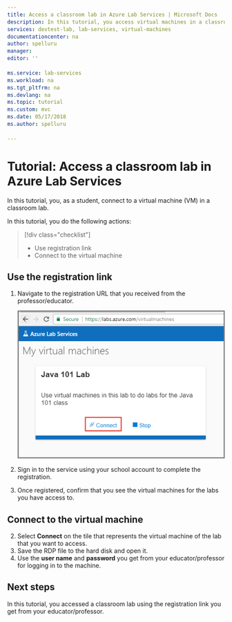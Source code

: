 ```yaml
---
title: Access a classroom lab in Azure Lab Services | Microsoft Docs
description: In this tutorial, you access virtual machines in a classroom lab that's set up by a professor. 
services: devtest-lab, lab-services, virtual-machines
documentationcenter: na
author: spelluru
manager: 
editor: ''

ms.service: lab-services
ms.workload: na
ms.tgt_pltfrm: na
ms.devlang: na
ms.topic: tutorial
ms.custom: mvc
ms.date: 05/17/2018
ms.author: spelluru

---
```

# Tutorial: Access a classroom lab in Azure Lab Services
In this tutorial, you, as a student, connect to a virtual machine (VM) in a classroom lab. 

In this tutorial, you do the following actions:

> [!div class="checklist"]
> * Use registration link 
> * Connect to the virtual machine

## Use the registration link

1. Navigate to the registration URL that you received from the professor/educator. 

    ![Create a classroom lab](../media/tutorial-connect-vm-in-classroom-lab/access-labs.png)
2. Sign in to the service using your school account to complete the registration. 
3. Once registered, confirm that you see the virtual machines for the labs you have access to. 


## Connect to the virtual machine

2. Select **Connect** on the tile that represents the virtual machine of the lab that you want to access. 
3. Save the RDP file to the hard disk and open it. 
4. Use the **user name** and **password** you get from your educator/professor for logging in to the machine. 

## Next steps
In this tutorial, you accessed a classroom lab using the registration link you get from your educator/professor. 